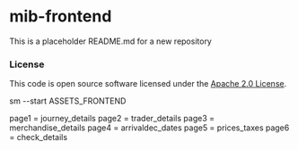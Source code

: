 
# mib-frontend

This is a placeholder README.md for a new repository

### License

This code is open source software licensed under the [Apache 2.0 License]("http://www.apache.org/licenses/LICENSE-2.0.html").

sm --start ASSETS_FRONTEND

page1 = journey_details
page2 = trader_details
page3 = merchandise_details
page4 = arrivaldec_dates
page5 = prices_taxes
page6 = check_details